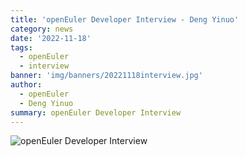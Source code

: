 ```yaml
---
title: 'openEuler Developer Interview - Deng Yinuo'
category: news
date: '2022-11-18'
tags:
  - openEuler
  - interview
banner: 'img/banners/20221118interview.jpg'
author:
  - openEuler
  - Deng Yinuo
summary: openEuler Developer Interview
---
```



<img src="/img/news/20221118/interview-03.png" alt="openEuler Developer Interview" style="zoom:100%;" />  
